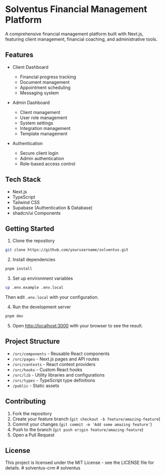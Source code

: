 # Solventus Financial Management Platform

A comprehensive financial management platform built with Next.js, featuring client management, financial coaching, and administrative tools.

## Features

- Client Dashboard
  - Financial progress tracking
  - Document management
  - Appointment scheduling
  - Messaging system

- Admin Dashboard
  - Client management
  - User role management
  - System settings
  - Integration management
  - Template management

- Authentication
  - Secure client login
  - Admin authentication
  - Role-based access control

## Tech Stack

- Next.js
- TypeScript
- Tailwind CSS
- Supabase (Authentication & Database)
- shadcn/ui Components

## Getting Started

1. Clone the repository
```bash
git clone https://github.com/yourusername/solventus.git
```

2. Install dependencies
```bash
pnpm install
```

3. Set up environment variables
```bash
cp .env.example .env.local
```
Then edit `.env.local` with your configuration.

4. Run the development server
```bash
pnpm dev
```

5. Open [http://localhost:3000](http://localhost:3000) with your browser to see the result.

## Project Structure

- `/src/components` - Reusable React components
- `/src/pages` - Next.js pages and API routes
- `/src/contexts` - React context providers
- `/src/hooks` - Custom React hooks
- `/src/lib` - Utility libraries and configurations
- `/src/types` - TypeScript type definitions
- `/public` - Static assets

## Contributing

1. Fork the repository
2. Create your feature branch (`git checkout -b feature/amazing-feature`)
3. Commit your changes (`git commit -m 'Add some amazing feature'`)
4. Push to the branch (`git push origin feature/amazing-feature`)
5. Open a Pull Request

## License

This project is licensed under the MIT License - see the LICENSE file for details.
#   s o l v e n t u s - c r m  
 #   s o l v e n t u s  
 